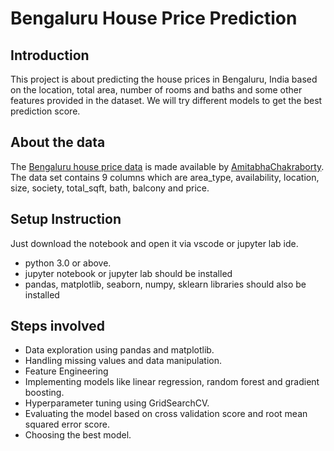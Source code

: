# Bengaluru House Price Prediction

## Introduction
This project is about predicting the house prices in Bengaluru, India based on the location, total area, number of rooms and baths and some other features provided in the dataset. We will try different models to get the best prediction score.

## About the data
The [Bengaluru house price data](https://www.kaggle.com/datasets/amitabhajoy/bengaluru-house-price-data) is made available by [AmitabhaChakraborty](https://www.kaggle.com/amitabhajoy). The data set contains 9 columns which are area_type, availability, location, size, society, total_sqft, bath, balcony and price.

## Setup Instruction
Just download the notebook and open it via vscode or jupyter lab ide.

 - python 3.0 or above.
 - jupyter notebook or jupyter lab should be installed
 - pandas, matplotlib, seaborn, numpy, sklearn libraries should also be installed

## Steps involved
- Data exploration using pandas and matplotlib.
- Handling missing values and data manipulation.
- Feature Engineering
- Implementing models like linear regression, random forest and gradient boosting.
- Hyperparameter tuning using GridSearchCV.
- Evaluating the model based on cross validation score and root mean squared error score.
- Choosing the best model.

